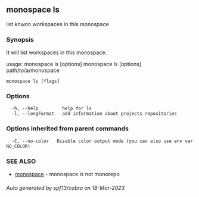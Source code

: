 ## monospace ls

list knwon workspaces in this monospace

### Synopsis

It will list workspaces in this monospace.

usage:
monospace ls [options]
monospace ls [options] path/to/a/monospace


```
monospace ls [flags]
```

### Options

```
  -h, --help         help for ls
  -l, --longFormat   add information about projects repositories
```

### Options inherited from parent commands

```
  -C, --no-color   Disable color output mode (you can also use env var NO_COLOR)
```

### SEE ALSO

* [monospace](monospace.md)	 - monospace is not monorepo

###### Auto generated by spf13/cobra on 18-Mar-2023
